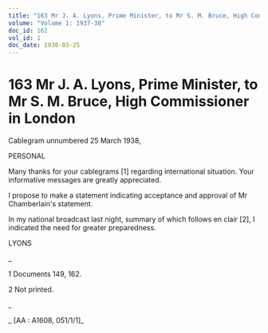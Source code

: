 ```yaml
---
title: "163 Mr J. A. Lyons, Prime Minister, to Mr S. M. Bruce, High Commissioner in London"
volume: "Volume 1: 1937-38"
doc_id: 162
vol_id: 1
doc_date: 1938-03-25
---
```


# 163 Mr J. A. Lyons, Prime Minister, to Mr S. M. Bruce, High Commissioner in London

Cablegram unnumbered 25 March 1938,

PERSONAL

Many thanks for your cablegrams [1] regarding international situation. Your informative messages are greatly appreciated.

I propose to make a statement indicating acceptance and approval of Mr Chamberlain's statement.

In my national broadcast last night, summary of which follows en clair [2], I indicated the need for greater preparedness.

LYONS

_

1 Documents 149, 162.

2 Not printed.

_

_ [AA : A1608, 051/1/1]_
